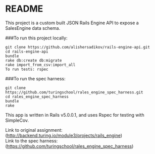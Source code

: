 # README

This project is a custom built JSON Rails Engine API to expose a SalesEngine data schema.


###To run this project locally:

```
git clone https://github.com/alishersadikov/rails-engine-api.git
cd rails-engine-api
bundle
rake db:create db:migrate
rake import_from_csv:import_all
To run tests: rspec
```



###To run the spec harness:
```
git clone https://github.com/turingschool/rales_engine_spec_harness.git
cd rales_engine_spec_harness
bundle
rake
```


This app is written in Rails v5.0.0.1, and uses Rspec for testing with SimpleCov.

Link to original assignment: (http://backend.turing.io/module3/projects/rails_engine)<br>
Link to the spec harness: (https://github.com/turingschool/rales_engine_spec_harness)
